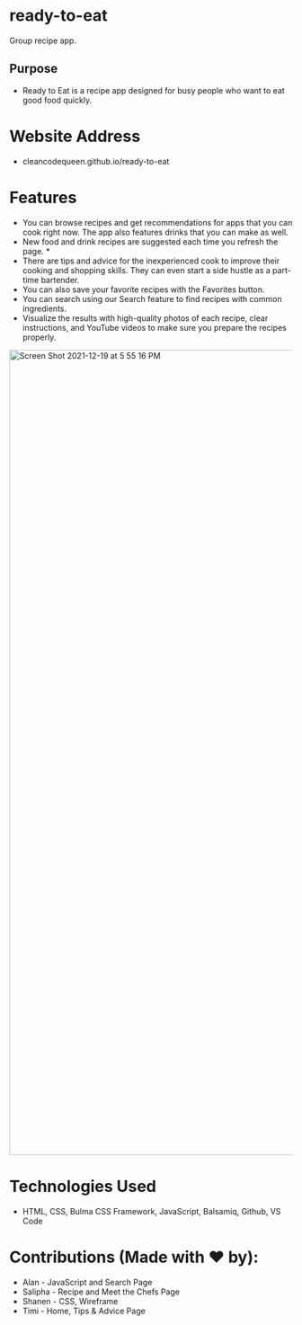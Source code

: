 # ready-to-eat
Group recipe app. 

## Purpose ##

* Ready to Eat is a recipe app designed for busy people who want to eat good food quickly. 

# Website Address
* cleancodequeen.github.io/ready-to-eat

# Features #
* You can browse recipes and get recommendations for apps that you can cook right now. The app also features drinks that you can make as well. 
* New food and drink recipes are suggested each time you refresh the page. * 
* There are tips and advice for the inexperienced cook to improve their cooking and shopping skills. They can even start a side hustle as a part-time bartender. 
* You can also save your favorite recipes with the Favorites button. 
* You can search using our Search feature to find recipes with common ingredients. 
* Visualize the results with high-quality photos of each recipe, clear instructions, and YouTube videos to make sure you prepare the recipes properly. 

<img width="1433" alt="Screen Shot 2021-12-19 at 5 55 16 PM" src="https://user-images.githubusercontent.com/17090651/146693914-da97c09a-b390-4318-b059-b5f44ec296c8.png">

# Technologies Used #
* HTML, CSS, Bulma CSS Framework, JavaScript, Balsamiq, Github, VS Code

# Contributions (Made with ❤️ by): 
* Alan - JavaScript and Search Page
* Salipha - Recipe and Meet the Chefs Page
* Shanen - CSS, Wireframe
* Timi - Home, Tips & Advice Page


